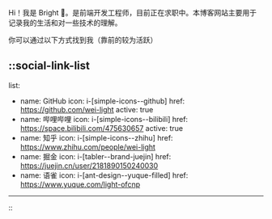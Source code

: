 Hi！我是 Bright 👋。是前端开发工程师，目前正在求职中。本博客网站主要用于记录我的生活和对一些技术的理解。

你可以通过以下方式找到我（靠前的较为活跃）

::social-link-list
---
list:
  - name: GitHub
    icon: i-[simple-icons--github]
    href: https://github.com/wei-light
    active: true
  - name: 哔哩哔哩
    icon: i-[simple-icons--bilibili]
    href: https://space.bilibili.com/475630657
    active: true
  - name: 知乎
    icon: i-[simple-icons--zhihu]
    href: https://www.zhihu.com/people/wei-light
  - name: 掘金
    icon: i-[tabler--brand-juejin]
    href: https://juejin.cn/user/2181890150240030
  - name: 语雀
    icon: i-[ant-design--yuque-filled]
    href: https://www.yuque.com/light-ofcnp
---
::
